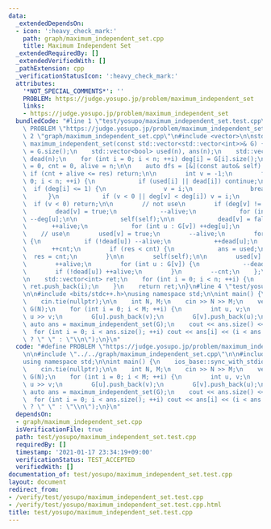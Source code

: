 ```yaml
---
data:
  _extendedDependsOn:
  - icon: ':heavy_check_mark:'
    path: graph/maximum_independent_set.cpp
    title: Maximum Independent Set
  _extendedRequiredBy: []
  _extendedVerifiedWith: []
  _pathExtension: cpp
  _verificationStatusIcon: ':heavy_check_mark:'
  attributes:
    '*NOT_SPECIAL_COMMENTS*': ''
    PROBLEM: https://judge.yosupo.jp/problem/maximum_independent_set
    links:
    - https://judge.yosupo.jp/problem/maximum_independent_set
  bundledCode: "#line 1 \"test/yosupo/maximum_independent_set.test.cpp\"\n#define\
    \ PROBLEM \"https://judge.yosupo.jp/problem/maximum_independent_set\"\n\n#line\
    \ 2 \"graph/maximum_independent_set.cpp\"\n#include <vector>\n\nstd::vector<int>\
    \ maximum_independent_set(const std::vector<std::vector<int>>& G) {\n    int n\
    \ = G.size();\n    std::vector<bool> used(n), ans(n);\n    std::vector<int> deg(n),\
    \ dead(n);\n    for (int i = 0; i < n; ++i) deg[i] = G[i].size();\n    int res\
    \ = 0, cnt = 0, alive = n;\n\n    auto dfs = [&](const auto& self) {\n       \
    \ if (cnt + alive <= res) return;\n\n        int v = -1;\n        for (int i =\
    \ 0; i < n; ++i) {\n            if (used[i] || dead[i]) continue;\n          \
    \  if (deg[i] <= 1) {\n                v = i;\n                break;\n      \
    \      }\n            if (v < 0 || deg[v] < deg[i]) v = i;\n        }\n      \
    \  if (v < 0) return;\n\n        // not use\n        if (deg[v] != 1) {\n    \
    \        dead[v] = true;\n            --alive;\n            for (int u : G[v])\
    \ --deg[u];\n\n            self(self);\n\n            dead[v] = false;\n     \
    \       ++alive;\n            for (int u : G[v]) ++deg[u];\n        }\n\n    \
    \    // use\n        used[v] = true;\n        --alive;\n        for (int u : G[v])\
    \ {\n            if (!dead[u]) --alive;\n            ++dead[u];\n        }\n \
    \       ++cnt;\n        if (res < cnt) {\n            ans = used;\n          \
    \  res = cnt;\n        }\n\n        self(self);\n\n        used[v] = false;\n\
    \        ++alive;\n        for (int u : G[v]) {\n            --dead[u];\n    \
    \        if (!dead[u]) ++alive;\n        }\n        --cnt;\n    };\n\n    dfs(dfs);\n\
    \n    std::vector<int> ret;\n    for (int i = 0; i < n; ++i) {\n        if (ans[i])\
    \ ret.push_back(i);\n    }\n    return ret;\n}\n#line 4 \"test/yosupo/maximum_independent_set.test.cpp\"\
    \n\n#include <bits/stdc++.h>\nusing namespace std;\n\nint main() {\n    ios_base::sync_with_stdio(false);\n\
    \    cin.tie(nullptr);\n\n    int N, M;\n    cin >> N >> M;\n    vector<vector<int>>\
    \ G(N);\n    for (int i = 0; i < M; ++i) {\n        int u, v;\n        cin >>\
    \ u >> v;\n        G[u].push_back(v);\n        G[v].push_back(u);\n    }\n   \
    \ auto ans = maximum_independent_set(G);\n    cout << ans.size() << endl;\n  \
    \  for (int i = 0; i < ans.size(); ++i) cout << ans[i] << (i < ans.size() - 1\
    \ ? \" \" : \"\\n\");\n}\n"
  code: "#define PROBLEM \"https://judge.yosupo.jp/problem/maximum_independent_set\"\
    \n\n#include \"../../graph/maximum_independent_set.cpp\"\n\n#include <bits/stdc++.h>\n\
    using namespace std;\n\nint main() {\n    ios_base::sync_with_stdio(false);\n\
    \    cin.tie(nullptr);\n\n    int N, M;\n    cin >> N >> M;\n    vector<vector<int>>\
    \ G(N);\n    for (int i = 0; i < M; ++i) {\n        int u, v;\n        cin >>\
    \ u >> v;\n        G[u].push_back(v);\n        G[v].push_back(u);\n    }\n   \
    \ auto ans = maximum_independent_set(G);\n    cout << ans.size() << endl;\n  \
    \  for (int i = 0; i < ans.size(); ++i) cout << ans[i] << (i < ans.size() - 1\
    \ ? \" \" : \"\\n\");\n}\n"
  dependsOn:
  - graph/maximum_independent_set.cpp
  isVerificationFile: true
  path: test/yosupo/maximum_independent_set.test.cpp
  requiredBy: []
  timestamp: '2021-01-17 23:34:19+09:00'
  verificationStatus: TEST_ACCEPTED
  verifiedWith: []
documentation_of: test/yosupo/maximum_independent_set.test.cpp
layout: document
redirect_from:
- /verify/test/yosupo/maximum_independent_set.test.cpp
- /verify/test/yosupo/maximum_independent_set.test.cpp.html
title: test/yosupo/maximum_independent_set.test.cpp
---
```

